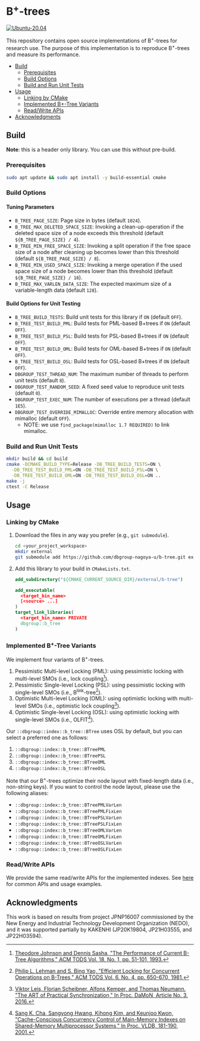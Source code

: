 # B<sup>+</sup>-trees

[![Ubuntu-20.04](https://github.com/dbgroup-nagoya-u/b-tree/actions/workflows/unit_tests.yaml/badge.svg)](https://github.com/dbgroup-nagoya-u/b-tree/actions/workflows/unit_tests.yaml)

This repository contains open source implementations of B<sup>+</sup>-trees for research use. The purpose of this implementation is to reproduce B<sup>+</sup>-trees and measure its performance.

- [Build](#build)
    - [Prerequisites](#prerequisites)
    - [Build Options](#build-options)
    - [Build and Run Unit Tests](#build-and-run-unit-tests)
- [Usage](#usage)
    - [Linking by CMake](#linking-by-cmake)
    - [Implemented B+-Tree Variants](#implemented-b-tree-variants)
    - [Read/Write APIs](#readwrite-apis)
- [Acknowledgments](#acknowledgments)

## Build

**Note**: this is a header only library. You can use this without pre-build.

### Prerequisites

```bash
sudo apt update && sudo apt install -y build-essential cmake
```

### Build Options

#### Tuning Parameters

- `B_TREE_PAGE_SIZE`: Page size in bytes (default `1024`).
- `B_TREE_MAX_DELETED_SPACE_SIZE`: Invoking a clean-up-operation if the deleted space size of a node exceeds this threshold (default `${B_TREE_PAGE_SIZE} / 4`).
- `B_TREE_MIN_FREE_SPACE_SIZE`: Invoking a split operation if the free space size of a node after cleaning up becomes lower than this threshold (default `${B_TREE_PAGE_SIZE} / 8`).
- `B_TREE_MIN_USED_SPACE_SIZE`: Invoking a merge operation if the used space size of a node becomes lower than this threshold (default `${B_TREE_PAGE_SIZE} / 16`).
- `B_TREE_MAX_VARLEN_DATA_SIZE`: The expected maximum size of a variable-length data (default `128`).

#### Build Options for Unit Testing

- `B_TREE_BUILD_TESTS`: Build unit tests for this library if `ON` (default `OFF`).
- `B_TREE_TEST_BUILD_PML`: Build tests for PML-based B+trees if `ON` (default `OFF`).
- `B_TREE_TEST_BUILD_PSL`: Build tests for PSL-based B+trees if `ON` (default `OFF`).
- `B_TREE_TEST_BUILD_OML`: Build tests for OML-based B+trees if `ON` (default `OFF`).
- `B_TREE_TEST_BUILD_OSL`: Build tests for OSL-based B+trees if `ON` (default `OFF`).
- `DBGROUP_TEST_THREAD_NUM`: The maximum number of threads to perform unit tests (default `8`).
- `DBGROUP_TEST_RANDOM_SEED`: A fixed seed value to reproduce unit tests (default `0`).
- `DBGROUP_TEST_EXEC_NUM`: The number of executions per a thread (default `1E5`).
- `DBGROUP_TEST_OVERRIDE_MIMALLOC`: Override entire memory allocation with mimalloc (default `OFF`).
    - NOTE: we use `find_package(mimalloc 1.7 REQUIRED)` to link mimalloc.

### Build and Run Unit Tests

```bash
mkdir build && cd build
cmake -DCMAKE_BUILD_TYPE=Release -DB_TREE_BUILD_TESTS=ON \
  -DB_TREE_TEST_BUILD_PML=ON -DB_TREE_TEST_BUILD_PSL=ON \
  -DB_TREE_TEST_BUILD_OML=ON -DB_TREE_TEST_BUILD_OSL=ON ..
make -j
ctest -C Release
```

## Usage

### Linking by CMake

1. Download the files in any way you prefer (e.g., `git submodule`).

    ```bash
    cd <your_project_workspace>
    mkdir external
    git submodule add https://github.com/dbgroup-nagoya-u/b-tree.git external/b-tree
    ```

1. Add this library to your build in `CMakeLists.txt`.

    ```cmake
    add_subdirectory("${CMAKE_CURRENT_SOURCE_DIR}/external/b-tree")

    add_executable(
      <target_bin_name>
      [<source> ...]
    )
    target_link_libraries(
      <target_bin_name> PRIVATE
      dbgroup::b_tree
    )
    ```

### Implemented B<sup>+</sup>-Tree Variants

We implement four variants of B<sup>+</sup>-trees.

1. Pessimistic Multi-level Locking (PML): using pessimistic locking with multi-level SMOs (i.e., lock coupling[^1]).
2. Pessimistic Single-level Locking (PSL): using pessimistic locking with single-level SMOs (i.e., B<sup>link</sup>-tree[^2]).
3. Optimistic Multi-level Locking (OML): using optimistic locking with multi-level SMOs (i.e., optimistic lock coupling[^3]).
4. Optimistic Single-level Locking (OSL): using optimistic locking with single-level SMOs (i.e., OLFIT[^4]).

Our `::dbgroup::index::b_tree::BTree` uses OSL by default, but you can select a preferred one as follows:

1. `::dbgroup::index::b_tree::BTreePML`
2. `::dbgroup::index::b_tree::BTreePSL`
3. `::dbgroup::index::b_tree::BTreeOML`
4. `::dbgroup::index::b_tree::BTreeOSL`

Note that our B<sup>+</sup>-trees optimize their node layout with fixed-length data (i.e., non-string keys). If you want to control the node layout, please use the following aliases:

- `::dbgroup::index::b_tree::BTreePMLVarLen`
- `::dbgroup::index::b_tree::BTreePMLFixLen`
- `::dbgroup::index::b_tree::BTreePSLVarLen`
- `::dbgroup::index::b_tree::BTreePSLFixLen`
- `::dbgroup::index::b_tree::BTreeOMLVarLen`
- `::dbgroup::index::b_tree::BTreeOMLFixLen`
- `::dbgroup::index::b_tree::BTreeOSLVarLen`
- `::dbgroup::index::b_tree::BTreeOSLFixLen`

### Read/Write APIs

We provide the same read/write APIs for the implemented indexes. See [here](https://github.com/dbgroup-nagoya-u/index-benchmark/wiki/Common-APIs-for-Index-Implementations) for common APIs and usage examples.

## Acknowledgments

This work is based on results from project JPNP16007 commissioned by the New Energy and Industrial Technology Development Organization (NEDO), and it was supported partially by KAKENHI (JP20K19804, JP21H03555, and JP22H03594).

[^1]: [Theodore Johnson and Dennis Sasha, "The Performance of Current B-Tree Algorithms," ACM TODS Vol. 18, No. 1, pp. 51-101, 1993.](https://doi.org/10.1145/151284.151286)
[^2]: [Philip L. Lehman and S. Bing Yao, "Efficient Locking for Concurrent Operations on B-Trees," ACM TODS Vol. 6, No. 4, pp. 650-670, 1981.](https://doi.org/10.1145/319628.319663)
[^3]: [Viktor Leis, Florian Scheibner, Alfons Kemper, and Thomas Neumann. "The ART of Practical Synchronization," In Proc. DaMoN, Article No. 3, 2016.](https://doi.org/10.1145/2933349.2933352)
[^4]: [Sang K. Cha, Sangyong Hwang, Kihong Kim, and Keunjoo Kwon, "Cache-Conscious Concurrency Control of Main-Memory Indexes on Shared-Memory Multiprocessor Systems," In Proc. VLDB, 181-190, 2001.](https://dl.acm.org/doi/10.5555/645927.672375)
